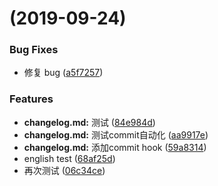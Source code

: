 #  (2019-09-24)


### Bug Fixes

* 修复 bug ([a5f7257](https://github.com/FreemenL/lerna-test/commit/a5f7257))


### Features

* **changelog.md:** 测试 ([84e984d](https://github.com/FreemenL/lerna-test/commit/84e984d))
* **changelog.md:** 测试commit自动化 ([aa9917e](https://github.com/FreemenL/lerna-test/commit/aa9917e))
* **changelog.md:** 添加commit hook ([59a8314](https://github.com/FreemenL/lerna-test/commit/59a8314))
* english test ([68af25d](https://github.com/FreemenL/lerna-test/commit/68af25d))
* 再次测试 ([06c34ce](https://github.com/FreemenL/lerna-test/commit/06c34ce))



